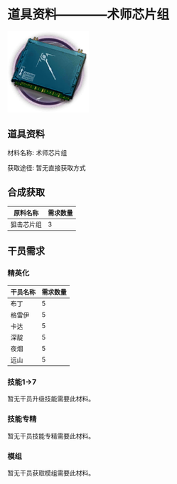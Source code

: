 # 道具资料————术师芯片组

![术师芯片组](./matIcons/术师芯片组.png)

## 道具资料

材料名称: 术师芯片组

获取途径: 暂无直接获取方式

## 合成获取

| 原料名称 | 需求数量  |
|---------|-----|
| 狙击芯片组  |   3  |
## 干员需求

### 精英化
| 干员名称 | 需求数量  |
|---------|-----|
| 布丁  |   5  |
| 格雷伊  |   5  |
| 卡达  |   5  |
| 深靛  |   5  |
| 夜烟  |   5  |
| 远山  |   5  |

### 技能1→7
暂无干员升级技能需要此材料。

### 技能专精
暂无干员技能专精需要此材料。

### 模组
暂无干员获取模组需要此材料。
